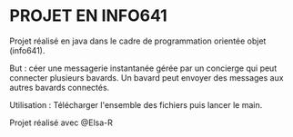 # PROJET EN INFO641

Projet réalisé en java dans le cadre de programmation orientée objet (info641).

But : céer une messagerie instantanée gérée par un concierge qui peut connecter plusieurs bavards.
Un bavard peut envoyer des messages aux autres bavards connectés.

Utilisation :
Télécharger l'ensemble des fichiers puis lancer le main.

Projet réalisé avec @Elsa-R
